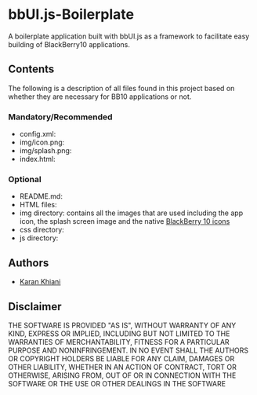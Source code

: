 bbUI.js-Boilerplate
===================

A boilerplate application built with bbUI.js as a framework to facilitate easy building of BlackBerry10 applications.

## Contents

The following is a description of all files found in this project based on whether they are necessary for BB10 applications or not.

### Mandatory/Recommended

* config.xml: 
* img/icon.png: 
* img/splash.png: 
* index.html: 

### Optional

* README.md:
* HTML files: 
* img directory: contains all the images that are used including the app icon, the splash screen image and the native [BlackBerry 10 icons](http://developer.blackberry.com/design/bb10/) 
* css directory: 
* js directory: 

## Authors

* [Karan Khiani](https://github.com/karancan)

## Disclaimer

THE SOFTWARE IS PROVIDED "AS IS", WITHOUT WARRANTY OF ANY KIND, EXPRESS OR IMPLIED, INCLUDING BUT NOT LIMITED TO THE WARRANTIES OF MERCHANTABILITY, FITNESS FOR A PARTICULAR PURPOSE AND NONINFRINGEMENT. IN NO EVENT SHALL THE AUTHORS OR COPYRIGHT HOLDERS BE LIABLE FOR ANY CLAIM, DAMAGES OR OTHER LIABILITY, WHETHER IN AN ACTION OF CONTRACT, TORT OR OTHERWISE, ARISING FROM, OUT OF OR IN CONNECTION WITH THE SOFTWARE OR THE USE OR OTHER DEALINGS IN THE SOFTWARE 